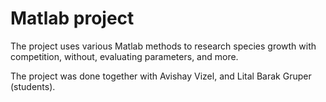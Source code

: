 # Matlab project
The project uses various Matlab methods to research species growth with competition, without, evaluating parameters, and more.

The project was done together with Avishay Vizel, and Lital Barak Gruper (students).
